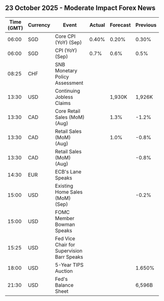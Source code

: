 ## 23 October 2025 - Moderate Impact Forex News

| Time (GMT) | Currency | Event | Actual | Forecast | Previous |
|------|----------|-------|--------|----------|----------|
| 06:00 | SGD | Core CPI (YoY) (Sep) | 0.40% | 0.20% | 0.30% |
| 06:00 | SGD | CPI (YoY) (Sep) | 0.7% | 0.6% | 0.5% |
| 08:25 | CHF | SNB Monetary Policy Assessment |  |  |  |
| 13:30 | USD | Continuing Jobless Claims |  | 1,930K | 1,926K |
| 13:30 | CAD | Core Retail Sales (MoM) (Aug) |  | 1.3% | -1.2% |
| 13:30 | CAD | Retail Sales (MoM) (Aug) |  | 1.0% | -0.8% |
| 13:30 | CAD | Retail Sales (MoM) (Aug) |  |  | -0.8% |
| 14:30 | EUR | ECB's Lane Speaks |  |  |  |
| 15:00 | USD | Existing Home Sales (MoM) (Sep) |  |  | -0.2% |
| 15:00 | USD | FOMC Member Bowman Speaks |  |  |  |
| 15:25 | USD | Fed Vice Chair for Supervision Barr Speaks |  |  |  |
| 18:00 | USD | 5-Year TIPS Auction |  |  | 1.650% |
| 21:30 | USD | Fed's Balance Sheet |  |  | 6,596B |
